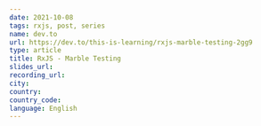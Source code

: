 ```yaml
---
date: 2021-10-08
tags: rxjs, post, series
name: dev.to
url: https://dev.to/this-is-learning/rxjs-marble-testing-2gg9
type: article
title: RxJS - Marble Testing
slides_url:
recording_url:
city:
country:
country_code:
language: English
---
```

